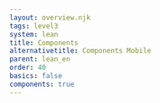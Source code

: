 ```yaml
---
layout: overview.njk
tags: level3
system: lean
title: Components
alternativetitle: Components Mobile
parent: lean_en
order: 40
basics: false
components: true
---
```

